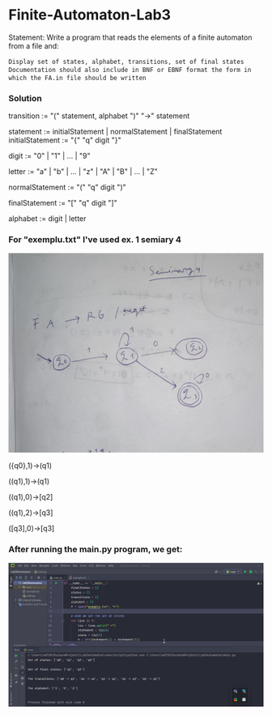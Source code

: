 # Finite-Automaton-Lab3

Statement: Write a program that reads the elements of a finite automaton from a file and:

    Display set of states, alphabet, transitions, set of final states
    Documentation should also include in BNF or EBNF format the form in which the FA.in file should be written
### Solution    
  
transition := "(" statement, alphabet ")" "->" statement 

statement := initialStatement | normalStatement | finalStatement
initialStatement := "{" "q" digit "}"

digit := "0" | "1" | ... | "9"

letter := "a" | "b" | ... | "z" | "A" | "B" | ... | "Z"

normalStatement := "(" "q" digit ")"

finalStatement := "[" "q" digit "]"

alphabet := digit | letter


### For "exemplu.txt" I've used ex. 1 semiary 4

![Project](Automaton.png)

({q0},1)->(q1)

((q1),1)->(q1)

((q1),0)->[q2]

((q1),2)->[q3]

([q3],0)->[q3]
    
### After running the main.py program, we get:

![Project](ProofOfRunning.png)
